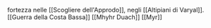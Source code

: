 fortezza nelle [[Scogliere dell'Approdo]], negli [[Altipiani di Varyal]]. [[Guerra della Costa Bassa]] [[Mhyhr Duach]] [[Myr]]